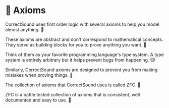 # 🌠 Axioms

CorrectSound uses first order logic with several axioms to help you model almost anything. 🐷

These axioms are abstract and don't correspond to mathematical concepts. They serve as building blocks for you to prove anything you want. 🍉

Think of them as your favorite programming language's type system. A type system is entirely arbitrary but it helps prevent bugs from happening. 😼

Similarly, CorrectSound axioms are designed to prevent you from making mistakes when proving things. 🦺

The collection of axioms that CorrectSound uses is called ZFC. 🦸

ZFC is a battle tested collection of axioms that is consistent, well documented and easy to use. 🥁
